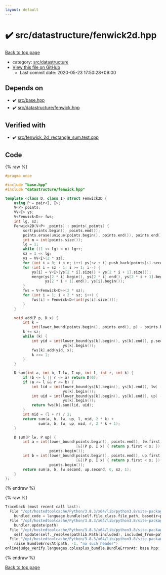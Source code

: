 ```yaml
---
layout: default
---
```


<!-- mathjax config similar to math.stackexchange -->
<script type="text/javascript" async
  src="https://cdnjs.cloudflare.com/ajax/libs/mathjax/2.7.5/MathJax.js?config=TeX-MML-AM_CHTML">
</script>
<script type="text/x-mathjax-config">
  MathJax.Hub.Config({
    TeX: { equationNumbers: { autoNumber: "AMS" }},
    tex2jax: {
      inlineMath: [ ['$','$'] ],
      processEscapes: true
    },
    "HTML-CSS": { matchFontHeight: false },
    displayAlign: "left",
    displayIndent: "2em"
  });
</script>

<script type="text/javascript" src="https://cdnjs.cloudflare.com/ajax/libs/jquery/3.4.1/jquery.min.js"></script>
<script src="https://cdn.jsdelivr.net/npm/jquery-balloon-js@1.1.2/jquery.balloon.min.js" integrity="sha256-ZEYs9VrgAeNuPvs15E39OsyOJaIkXEEt10fzxJ20+2I=" crossorigin="anonymous"></script>
<script type="text/javascript" src="../../../assets/js/copy-button.js"></script>
<link rel="stylesheet" href="../../../assets/css/copy-button.css" />


# :heavy_check_mark: src/datastructure/fenwick2d.hpp

<a href="../../../index.html">Back to top page</a>

* category: <a href="../../../index.html#057cdb199a48f765d2786c323ec11d3a">src/datastructure</a>
* <a href="{{ site.github.repository_url }}/blob/master/src/datastructure/fenwick2d.hpp">View this file on GitHub</a>
    - Last commit date: 2020-05-23 17:50:28+09:00




## Depends on

* :heavy_check_mark: <a href="../base.hpp.html">src/base.hpp</a>
* :heavy_check_mark: <a href="fenwick.hpp.html">src/datastructure/fenwick.hpp</a>


## Verified with

* :heavy_check_mark: <a href="../../../verify/src/fenwick_2d_rectangle_sum.test.cpp.html">src/fenwick_2d_rectangle_sum.test.cpp</a>


## Code

<a id="unbundled"></a>
{% raw %}
```cpp
#pragma once

#include "base.hpp"
#include "datastructure/fenwick.hpp"

template <class D, class I> struct Fenwick2D {
    using P = pair<I, I>;
    V<P> points;
    VV<I> ys;
    V<Fenwick<D>> fws;
    int lg, sz;
    Fenwick2D(V<P> _points) : points(_points) {
        sort(points.begin(), points.end());
        points.erase(unique(points.begin(), points.end()), points.end());
        int n = int(points.size());
        lg = 1;
        while ((1 << lg) < n) lg++;
        sz = 1 << lg;
        ys = VV<I>(2 * sz);
        for (int i = 0; i < n; i++) ys[sz + i].push_back(points[i].second);
        for (int i = sz - 1; i >= 1; i--) {
            ys[i] = V<I>(ys[2 * i].size() + ys[2 * i + 1].size());
            merge(ys[2 * i].begin(), ys[2 * i].end(), ys[2 * i + 1].begin(),
                  ys[2 * i + 1].end(), ys[i].begin());
        }
        fws = V<Fenwick<D>>(2 * sz);
        for (int i = 1; i < 2 * sz; i++) {
            fws[i] = Fenwick<D>(int(ys[i].size()));
        }
    }

    void add(P p, D x) {
        int k =
            int(lower_bound(points.begin(), points.end(), p) - points.begin());
        k += sz;
        while (k) {
            int yid = int(lower_bound(ys[k].begin(), ys[k].end(), p.second) -
                          ys[k].begin());
            fws[k].add(yid, x);
            k >>= 1;
        }
    }

    D sum(int a, int b, I lw, I up, int l, int r, int k) {
        if (b <= l || r <= a) return D(0);
        if (a <= l && r <= b) {
            int lid = int(lower_bound(ys[k].begin(), ys[k].end(), lw) -
                          ys[k].begin());
            int uid = int(lower_bound(ys[k].begin(), ys[k].end(), up) -
                          ys[k].begin());
            return fws[k].sum(lid, uid);
        }
        int mid = (l + r) / 2;
        return sum(a, b, lw, up, l, mid, 2 * k) +
               sum(a, b, lw, up, mid, r, 2 * k + 1);
    }

    D sum(P lw, P up) {
        int a = int(lower_bound(points.begin(), points.end(), lw.first,
                                [&](P p, I x) { return p.first < x; }) -
                    points.begin());
        int b = int(lower_bound(points.begin(), points.end(), up.first,
                                [&](P p, I x) { return p.first < x; }) -
                    points.begin());
        return sum(a, b, lw.second, up.second, 0, sz, 1);
    }
};

```
{% endraw %}

<a id="bundled"></a>
{% raw %}
```cpp
Traceback (most recent call last):
  File "/opt/hostedtoolcache/Python/3.8.3/x64/lib/python3.8/site-packages/onlinejudge_verify/docs.py", line 349, in write_contents
    bundled_code = language.bundle(self.file_class.file_path, basedir=pathlib.Path.cwd())
  File "/opt/hostedtoolcache/Python/3.8.3/x64/lib/python3.8/site-packages/onlinejudge_verify/languages/cplusplus.py", line 185, in bundle
    bundler.update(path)
  File "/opt/hostedtoolcache/Python/3.8.3/x64/lib/python3.8/site-packages/onlinejudge_verify/languages/cplusplus_bundle.py", line 307, in update
    self.update(self._resolve(pathlib.Path(included), included_from=path))
  File "/opt/hostedtoolcache/Python/3.8.3/x64/lib/python3.8/site-packages/onlinejudge_verify/languages/cplusplus_bundle.py", line 187, in _resolve
    raise BundleErrorAt(path, -1, "no such header")
onlinejudge_verify.languages.cplusplus_bundle.BundleErrorAt: base.hpp: line -1: no such header

```
{% endraw %}

<a href="../../../index.html">Back to top page</a>

